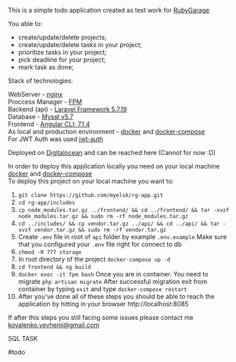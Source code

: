 This is a simple todo application created as test work for [RubyGarage](https://rubygarage.com.ua/)

You able to:

- create/update/delete projects;
- create/update/delete tasks in your project;
- prioritize tasks in your project;
- pick deadline for your project;
- mark task as done;

Stack of technologies:

WebServer - [nginx](http://nginx.org/) <br>
Proccess Manager - [FPM](http://php.net/manual/en/install.fpm.php) <br>
Backend (api) - [Laravel Framework 5.7.19](https://laravel.com/) <br>
Database - [Mysql v5.7](https://www.mysql.com/) <br>
Frontend - [Angular CLI: 7.1.4](https://angular.io/) <br>
As local and production environment - [docker](https://www.docker.com/) and [docker-compose](https://docs.docker.com/compose/) <br>
For JWT Auth was used [jwt-auth](https://github.com/tymondesigns/jwt-auth)


Deployed on [Digitalocean](https://www.digitalocean.com/) and can be reached here (Cannot for now :D) <br>

In order to deploy this application locally you need on your local machine [docker](https://docs.docker.com/install/linux/docker-ce/ubuntu/) and [docker-compose](https://docs.docker.com/compose/install/) <br>
To deploy this project on your local machine you want to:

1. ```git clone https://github.com/myelsk/rg-app.git```
2. ```cd rg-app/includes```
3. ```cp node_modules.tar.gz ../frontend/ && cd ../frontend/ && tar -xvzf node_modules.tar.gz && sudo rm -rf node_modules.tar.gz```
4. ```cd ../includes/ && cp vendor.tar.gz ../api/ && cd ../api/ && tar -xvzf vendor.tar.gz && sudo rm -rf vendor.tar.gz```
5. Create ```.env``` file in root of ```api``` folder by example ```.env.example``` Make sure that you configured your ```.env``` file right for connect to db
6. ```chmod -R 777 storage```
7. In root directory of the project ```docker-compose up -d```
8. ```cd frontend && ng build```
9. ```docker exec -it fpm bash``` Once you are in container. You need to migrate ```php artisan migrate```
After successful migration exit from container by typing ```exit``` and type ```docker-compose restart```
10. After you've done all of these steps you should be able to reach the application by hitting in your browser http://localhost:8085

If after this steps you still facing some issues please contact me kovalenko.yevhenii@gmail.com

SQL TASK

#todo
